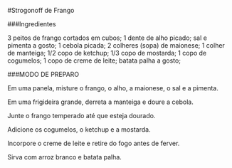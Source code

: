 #Strogonoff de Frango

###Ingredientes

3 peitos de frango cortados em cubos;
1 dente de alho picado;
sal e pimenta a gosto;
1 cebola picada;
2 colheres (sopa) de maionese;
1 colher de manteiga;
1/2 copo de ketchup;
1/3 copo de mostarda;
1 copo de cogumelos;
1 copo de creme de leite;
batata palha a gosto;

###MODO DE PREPARO

Em uma panela, misture o frango, o alho, a maionese, o sal e a pimenta.

Em uma frigideira grande, derreta a manteiga e doure a cebola.

Junte o frango temperado até que esteja dourado.

Adicione os cogumelos, o ketchup e a mostarda.

Incorpore o creme de leite e retire do fogo antes de ferver.

Sirva com arroz branco e batata palha.